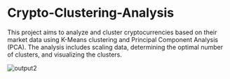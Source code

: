 # Crypto-Clustering-Analysis
This project aims to analyze and cluster cryptocurrencies based on their market data using K-Means clustering and Principal Component Analysis (PCA). The analysis includes scaling data, determining the optimal number of clusters, and visualizing the clusters.

![output2](https://github.com/user-attachments/assets/a3226a98-7495-4a9c-828c-33dd8a6c3b36)
